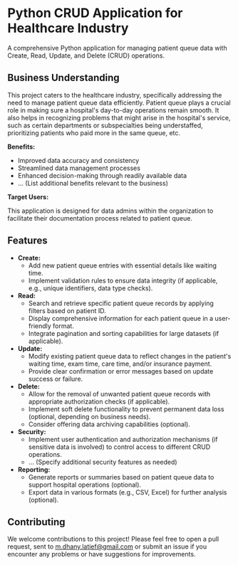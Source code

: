 # Python CRUD Application for Healthcare Industry

A comprehensive Python application for managing patient queue data with Create, Read, Update, and Delete (CRUD) operations.

## Business Understanding

This project caters to the healthcare industry, specifically addressing the need to manage patient queue data efficiently. Patient queue plays a crucial role in making sure a hospital's day-to-day operations remain smooth. It also helps in recognizing problems that might arise in the hospital's service, such as certain departments or subspecialties being understaffed, prioritizing patients who paid more in the same queue, etc.

**Benefits:**

* Improved data accuracy and consistency
* Streamlined data management processes
* Enhanced decision-making through readily available data
* ... (List additional benefits relevant to the business)

**Target Users:**

This application is designed for data admins within the organization to facilitate their documentation process related to patient queue.

## Features

* **Create:**
    * Add new patient queue entries with essential details like waiting time.
    * Implement validation rules to ensure data integrity (if applicable, e.g., unique identifiers, data type checks).
* **Read:**
    * Search and retrieve specific patient queue records by applying filters based on patient ID.
    * Display comprehensive information for each patient queue in a user-friendly format.
    * Integrate pagination and sorting capabilities for large datasets (if applicable).
* **Update:**
    * Modify existing patient queue data to reflect changes in the patient's waiting time, exam time, care time, and/or insurance payment.
    * Provide clear confirmation or error messages based on update success or failure.
* **Delete:**
    * Allow for the removal of unwanted patient queue records with appropriate authorization checks (if applicable).
    * Implement soft delete functionality to prevent permanent data loss (optional, depending on business needs).
    * Consider offering data archiving capabilities (optional).
* **Security:**
    * Implement user authentication and authorization mechanisms (if sensitive data is involved) to control access to different CRUD operations.
    * ... (Specify additional security features as needed)
* **Reporting:**
    * Generate reports or summaries based on patient queue data to support hospital operations (optional).
    * Export data in various formats (e.g., CSV, Excel) for further analysis (optional).

## Contributing
We welcome contributions to this project! Please feel free to open a pull request, sent to m.dhany.latief@gmail.com or submit an issue if you encounter any problems or have suggestions for improvements.

